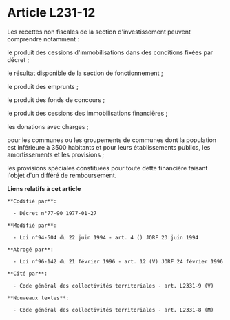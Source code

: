 # Article L231-12

Les recettes non fiscales de la section d'investissement peuvent comprendre notamment :

le produit des cessions d'immobilisations dans des conditions fixées par décret ;

le résultat disponible de la section de fonctionnement ;

le produit des emprunts ;

le produit des fonds de concours ;

le produit des cessions des immobilisations financières ;

les donations avec charges ;

pour les communes ou les groupements de communes dont la population est inférieure à 3500 habitants et pour leurs
établissements publics, les amortissements et les provisions ;

les provisions spéciales constituées pour toute dette financière faisant l'objet d'un différé de remboursement.

**Liens relatifs à cet article**

	**Codifié par**:

	  - Décret n°77-90 1977-01-27

	**Modifié par**:

	  - Loi n°94-504 du 22 juin 1994 - art. 4 () JORF 23 juin 1994

	**Abrogé par**:

	  - Loi n°96-142 du 21 février 1996 - art. 12 (V) JORF 24 février 1996

	**Cité par**:

	  - Code général des collectivités territoriales - art. L2331-9 (V)

	**Nouveaux textes**:

	  - Code général des collectivités territoriales - art. L2331-8 (M)
